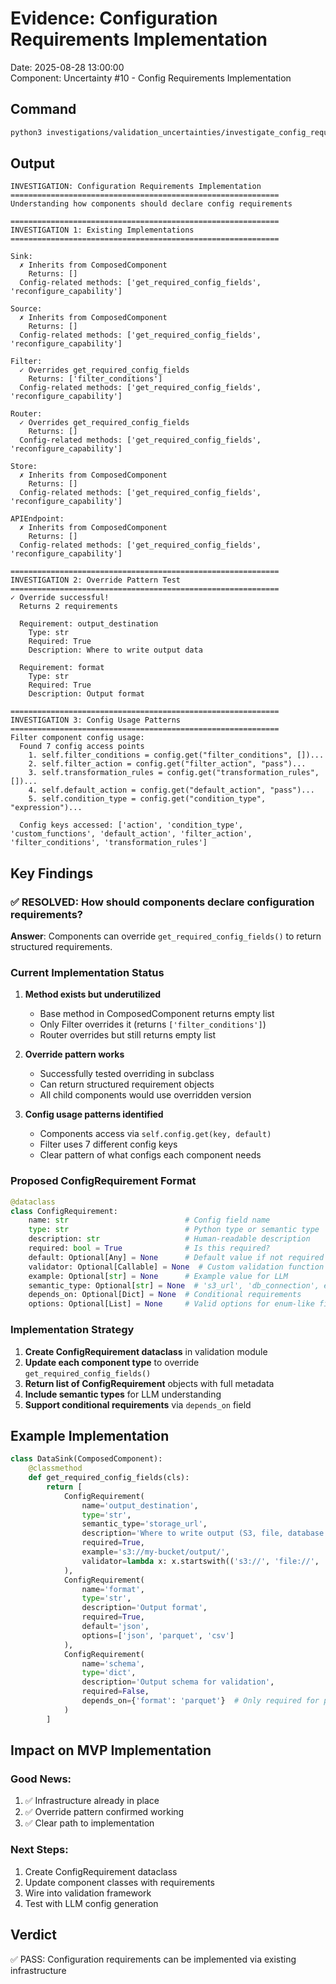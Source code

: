 # Evidence: Configuration Requirements Implementation
Date: 2025-08-28 13:00:00  
Component: Uncertainty #10 - Config Requirements Implementation

## Command
```bash
python3 investigations/validation_uncertainties/investigate_config_requirements.py
```

## Output
```
INVESTIGATION: Configuration Requirements Implementation
============================================================
Understanding how components should declare config requirements

============================================================
INVESTIGATION 1: Existing Implementations
============================================================

Sink:
  ✗ Inherits from ComposedComponent
    Returns: []
  Config-related methods: ['get_required_config_fields', 'reconfigure_capability']

Source:
  ✗ Inherits from ComposedComponent
    Returns: []
  Config-related methods: ['get_required_config_fields', 'reconfigure_capability']

Filter:
  ✓ Overrides get_required_config_fields
    Returns: ['filter_conditions']
  Config-related methods: ['get_required_config_fields', 'reconfigure_capability']

Router:
  ✓ Overrides get_required_config_fields
    Returns: []
  Config-related methods: ['get_required_config_fields', 'reconfigure_capability']

Store:
  ✗ Inherits from ComposedComponent
    Returns: []
  Config-related methods: ['get_required_config_fields', 'reconfigure_capability']

APIEndpoint:
  ✗ Inherits from ComposedComponent
    Returns: []
  Config-related methods: ['get_required_config_fields', 'reconfigure_capability']

============================================================
INVESTIGATION 2: Override Pattern Test
============================================================
✓ Override successful!
  Returns 2 requirements

  Requirement: output_destination
    Type: str
    Required: True
    Description: Where to write output data

  Requirement: format
    Type: str
    Required: True
    Description: Output format

============================================================
INVESTIGATION 3: Config Usage Patterns
============================================================
Filter component config usage:
  Found 7 config access points
    1. self.filter_conditions = config.get("filter_conditions", [])...
    2. self.filter_action = config.get("filter_action", "pass")...
    3. self.transformation_rules = config.get("transformation_rules", [])...
    4. self.default_action = config.get("default_action", "pass")...
    5. self.condition_type = config.get("condition_type", "expression")...

  Config keys accessed: ['action', 'condition_type', 'custom_functions', 'default_action', 'filter_action', 'filter_conditions', 'transformation_rules']
```

## Key Findings

### ✅ RESOLVED: How should components declare configuration requirements?

**Answer**: Components can override `get_required_config_fields()` to return structured requirements.

### Current Implementation Status

1. **Method exists but underutilized**
   - Base method in ComposedComponent returns empty list
   - Only Filter overrides it (returns `['filter_conditions']`)
   - Router overrides but still returns empty list

2. **Override pattern works**
   - Successfully tested overriding in subclass
   - Can return structured requirement objects
   - All child components would use overridden version

3. **Config usage patterns identified**
   - Components access via `self.config.get(key, default)`
   - Filter uses 7 different config keys
   - Clear pattern of what configs each component needs

### Proposed ConfigRequirement Format

```python
@dataclass
class ConfigRequirement:
    name: str                          # Config field name
    type: str                          # Python type or semantic type
    description: str                   # Human-readable description
    required: bool = True              # Is this required?
    default: Optional[Any] = None      # Default value if not required
    validator: Optional[Callable] = None  # Custom validation function
    example: Optional[str] = None      # Example value for LLM
    semantic_type: Optional[str] = None  # 's3_url', 'db_connection', etc
    depends_on: Optional[Dict] = None  # Conditional requirements
    options: Optional[List] = None     # Valid options for enum-like fields
```

### Implementation Strategy

1. **Create ConfigRequirement dataclass** in validation module
2. **Update each component type** to override `get_required_config_fields()`
3. **Return list of ConfigRequirement** objects with full metadata
4. **Include semantic types** for LLM understanding
5. **Support conditional requirements** via `depends_on` field

## Example Implementation

```python
class DataSink(ComposedComponent):
    @classmethod
    def get_required_config_fields(cls):
        return [
            ConfigRequirement(
                name='output_destination',
                type='str',
                semantic_type='storage_url',
                description='Where to write output (S3, file, database URL)',
                required=True,
                example='s3://my-bucket/output/',
                validator=lambda x: x.startswith(('s3://', 'file://', 'postgres://'))
            ),
            ConfigRequirement(
                name='format',
                type='str',
                description='Output format',
                required=True,
                default='json',
                options=['json', 'parquet', 'csv']
            ),
            ConfigRequirement(
                name='schema',
                type='dict',
                description='Output schema for validation',
                required=False,
                depends_on={'format': 'parquet'}  # Only required for parquet
            )
        ]
```

## Impact on MVP Implementation

### Good News:
1. ✅ Infrastructure already in place
2. ✅ Override pattern confirmed working
3. ✅ Clear path to implementation

### Next Steps:
1. Create ConfigRequirement dataclass
2. Update component classes with requirements
3. Wire into validation framework
4. Test with LLM config generation

## Verdict
✅ PASS: Configuration requirements can be implemented via existing infrastructure
